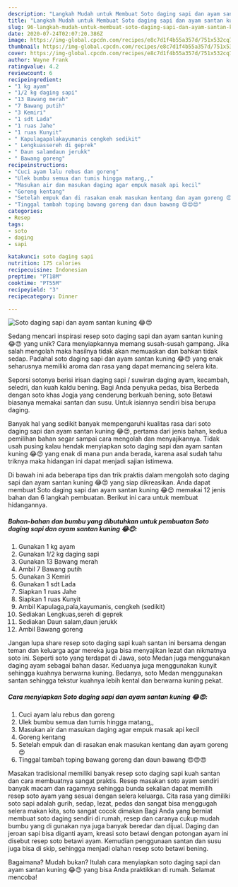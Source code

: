 ```yaml
---
description: "Langkah Mudah untuk Membuat Soto daging sapi dan ayam santan kuning 😂😍 Anti Gagal"
title: "Langkah Mudah untuk Membuat Soto daging sapi dan ayam santan kuning 😂😍 Anti Gagal"
slug: 96-langkah-mudah-untuk-membuat-soto-daging-sapi-dan-ayam-santan-kuning-anti-gagal
date: 2020-07-24T02:07:20.386Z
image: https://img-global.cpcdn.com/recipes/e8c7d1f4b55a357d/751x532cq70/soto-daging-sapi-dan-ayam-santan-kuning-😂😍-foto-resep-utama.jpg
thumbnail: https://img-global.cpcdn.com/recipes/e8c7d1f4b55a357d/751x532cq70/soto-daging-sapi-dan-ayam-santan-kuning-😂😍-foto-resep-utama.jpg
cover: https://img-global.cpcdn.com/recipes/e8c7d1f4b55a357d/751x532cq70/soto-daging-sapi-dan-ayam-santan-kuning-😂😍-foto-resep-utama.jpg
author: Wayne Frank
ratingvalue: 4.2
reviewcount: 6
recipeingredient:
- "1 kg ayam"
- "1/2 kg daging sapi"
- "13 Bawang merah"
- "7 Bawang putih"
- "3 Kemiri"
- "1 sdt Lada"
- "1 ruas Jahe"
- "1 ruas Kunyit"
- " Kapulagapalakayumanis cengkeh sedikit"
- " Lengkuassereh di geprek"
- " Daun salamdaun jerukk"
- " Bawang goreng"
recipeinstructions:
- "Cuci ayam lalu rebus dan goreng"
- "Ulek bumbu semua dan tumis hingga matang,,"
- "Masukan air dan masukan daging agar empuk masak api kecil"
- "Goreng kentang"
- "Setelah empuk dan di rasakan enak masukan kentang dan ayam goreng 😍"
- "Tinggal tambah toping bawang goreng dan daun bawang 😍😍😍"
categories:
- Resep
tags:
- soto
- daging
- sapi

katakunci: soto daging sapi 
nutrition: 175 calories
recipecuisine: Indonesian
preptime: "PT18M"
cooktime: "PT55M"
recipeyield: "3"
recipecategory: Dinner

---
```



![Soto daging sapi dan ayam santan kuning 😂😍](https://img-global.cpcdn.com/recipes/e8c7d1f4b55a357d/751x532cq70/soto-daging-sapi-dan-ayam-santan-kuning-😂😍-foto-resep-utama.jpg)

Sedang mencari inspirasi resep soto daging sapi dan ayam santan kuning 😂😍 yang unik? Cara menyiapkannya memang susah-susah gampang. Jika salah mengolah maka hasilnya tidak akan memuaskan dan bahkan tidak sedap. Padahal soto daging sapi dan ayam santan kuning 😂😍 yang enak seharusnya memiliki aroma dan rasa yang dapat memancing selera kita.

Seporsi sotonya berisi irisan daging sapi / suwiran daging ayam, kecambah, seledri, dan kuah kaldu bening. Bagi Anda penyuka pedas, bisa Berbeda dengan soto khas Jogja yang cenderung berkuah bening, soto Betawi biasanya memakai santan dan susu. Untuk isiannya sendiri bisa berupa daging.

Banyak hal yang sedikit banyak mempengaruhi kualitas rasa dari soto daging sapi dan ayam santan kuning 😂😍, pertama dari jenis bahan, kedua pemilihan bahan segar sampai cara mengolah dan menyajikannya. Tidak usah pusing kalau hendak menyiapkan soto daging sapi dan ayam santan kuning 😂😍 yang enak di mana pun anda berada, karena asal sudah tahu triknya maka hidangan ini dapat menjadi sajian istimewa.


Di bawah ini ada beberapa tips dan trik praktis dalam mengolah soto daging sapi dan ayam santan kuning 😂😍 yang siap dikreasikan. Anda dapat membuat Soto daging sapi dan ayam santan kuning 😂😍 memakai 12 jenis bahan dan 6 langkah pembuatan. Berikut ini cara untuk membuat hidangannya.

<!--inarticleads1-->

##### Bahan-bahan dan bumbu yang dibutuhkan untuk pembuatan Soto daging sapi dan ayam santan kuning 😂😍:

1. Gunakan 1 kg ayam
1. Gunakan 1/2 kg daging sapi
1. Gunakan 13 Bawang merah
1. Ambil 7 Bawang putih
1. Gunakan 3 Kemiri
1. Gunakan 1 sdt Lada
1. Siapkan 1 ruas Jahe
1. Siapkan 1 ruas Kunyit
1. Ambil  Kapulaga,pala,kayumanis, cengkeh (sedikit)
1. Sediakan  Lengkuas,sereh di geprek
1. Sediakan  Daun salam,daun jerukk
1. Ambil  Bawang goreng


Jangan lupa share resep soto daging sapi kuah santan ini bersama dengan teman dan keluarga agar mereka juga bisa menyajikan lezat dan nikmatnya soto ini. Seperti soto yang terdapat di Jawa, soto Medan juga menggunakan daging ayam sebagai bahan dasar. Keduanya juga menggunakan kunyit sehingga kuahnya berwarna kuning. Bedanya, soto Medan menggunakan santan sehingga tekstur kuahnya lebih kental dan berwarna kuning pekat. 

<!--inarticleads2-->

##### Cara menyiapkan Soto daging sapi dan ayam santan kuning 😂😍:

1. Cuci ayam lalu rebus dan goreng
1. Ulek bumbu semua dan tumis hingga matang,,
1. Masukan air dan masukan daging agar empuk masak api kecil
1. Goreng kentang
1. Setelah empuk dan di rasakan enak masukan kentang dan ayam goreng 😍
1. Tinggal tambah toping bawang goreng dan daun bawang 😍😍😍


Masakan tradisional memiliki banyak resep soto daging sapi kuah santan dan cara membuatnya sangat praktis. Resep masakan soto ayam sendiri banyak macam dan ragamnya sehingga bunda sekalian dapat memilih resep soto ayam yang sesuai dengan selera keluarga. Cita rasa yang dimiliki soto sapi adalah gurih, sedap, lezat, pedas dan sangat bisa menggugah selera makan kita, soto sangat cocok dimakan Bagi Anda yang berniat membuat soto daging sendiri di rumah, resep dan caranya cukup mudah bumbu yang di gunakan nya juga banyak beredar dan dijual. Daging dan jeroan sapi bisa diganti ayam, kreasi soto betawi dengan potongan ayam ini disebut resep soto betawi ayam. Kemudian penggunaan santan dan susu juga bisa di skip, sehingga menjadi olahan resep soto betawi bening. 

Bagaimana? Mudah bukan? Itulah cara menyiapkan soto daging sapi dan ayam santan kuning 😂😍 yang bisa Anda praktikkan di rumah. Selamat mencoba!
